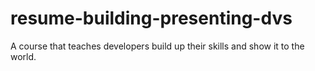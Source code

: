 # resume-building-presenting-dvs
A course that teaches developers build up their skills and show it to the world.
